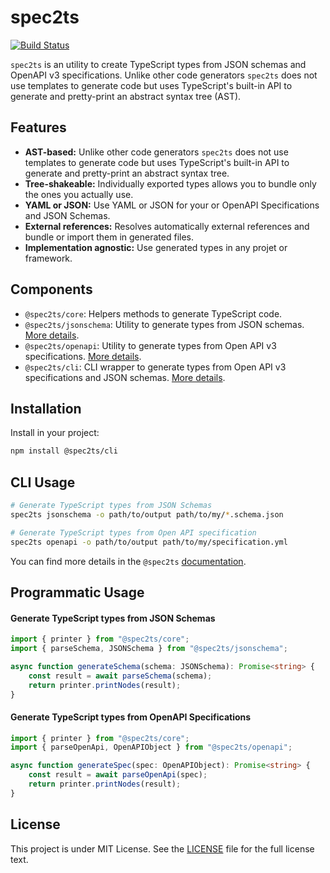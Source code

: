 # spec2ts

[![Build Status](https://travis-ci.org/touchifyapp/spec2ts.svg?branch=master)](https://travis-ci.org/touchifyapp/spec2ts)

`spec2ts` is an utility to create TypeScript types from JSON schemas and OpenAPI v3 specifications. Unlike other code generators `spec2ts` does not use templates to generate code but uses TypeScript's built-in API to generate and pretty-print an abstract syntax tree (AST).

## Features

* **AST-based:** Unlike other code generators `spec2ts` does not use templates to generate code but uses TypeScript's built-in API to generate and pretty-print an abstract syntax tree.
* **Tree-shakeable:** Individually exported types allows you to bundle only the ones you actually use.
* **YAML or JSON:** Use YAML or JSON for your or OpenAPI Specifications and JSON Schemas.
* **External references:** Resolves automatically external references and bundle or import them in generated files.
* **Implementation agnostic:** Use generated types in any projet or framework.

## Components

- `@spec2ts/core`: Helpers methods to generate TypeScript code.
- `@spec2ts/jsonschema`: Utility to generate types from JSON schemas. [More details](https://github.com/touchifyapp/spec2ts/blob/master/packages/jsonschema/README.md).
- `@spec2ts/openapi`: Utility to generate types from Open API v3 specifications. [More details](https://github.com/touchifyapp/spec2ts/blob/master/packages/openapi/README.md).
- `@spec2ts/cli`: CLI wrapper to generate types from Open API v3 specifications and JSON schemas. [More details](https://github.com/touchifyapp/spec2ts/blob/master/packages/cli/README.md).

## Installation

Install in your project:
```bash
npm install @spec2ts/cli
```

## CLI Usage

```bash
# Generate TypeScript types from JSON Schemas
spec2ts jsonschema -o path/to/output path/to/my/*.schema.json

# Generate TypeScript types from Open API specification
spec2ts openapi -o path/to/output path/to/my/specification.yml
```

You can find more details in the `@spec2ts` [documentation](https://github.com/touchifyapp/spec2ts/blob/master/packages/jsonschema/README.md).

## Programmatic Usage

#### Generate TypeScript types from JSON Schemas

```typescript
import { printer } from "@spec2ts/core";
import { parseSchema, JSONSchema } from "@spec2ts/jsonschema";

async function generateSchema(schema: JSONSchema): Promise<string> {
    const result = await parseSchema(schema);
    return printer.printNodes(result);
}
```

#### Generate TypeScript types from OpenAPI Specifications

```typescript
import { printer } from "@spec2ts/core";
import { parseOpenApi, OpenAPIObject } from "@spec2ts/openapi";

async function generateSpec(spec: OpenAPIObject): Promise<string> {
    const result = await parseOpenApi(spec);
    return printer.printNodes(result);
}
```

## License

This project is under MIT License. See the [LICENSE](LICENSE) file for the full license text.
